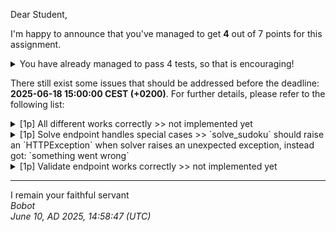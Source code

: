 Dear Student,

I'm happy to announce that you've managed to get **4** out of 7 points for this assignment.
<details><summary>You have already managed to pass 4 tests, so that is encouraging!</summary>&emsp;☑&nbsp;[1p]&nbsp;Solve&nbsp;endpoint&nbsp;solves&nbsp;puzzles<br>&emsp;☑&nbsp;[1p]&nbsp;Grid&nbsp;post&nbsp;init&nbsp;works&nbsp;correctly<br>&emsp;☑&nbsp;[1p]&nbsp;Puzzle&nbsp;field&nbsp;is&nbsp;validated&nbsp;correctly<br>&emsp;☑&nbsp;[1p]&nbsp;Sat&nbsp;validator&nbsp;works&nbsp;correctly</details>

There still exist some issues that should be addressed before the deadline: **2025-06-18 15:00:00 CEST (+0200)**. For further details, please refer to the following list:

<details><summary>[1p] All different works correctly &gt;&gt; not implemented yet</summary></details>
<details><summary>[1p] Solve endpoint handles special cases &gt;&gt; `solve_sudoku` should raise an `HTTPException` when solver raises an unexpected exception, instead got: `something went wrong`</summary></details>
<details><summary>[1p] Validate endpoint works correctly &gt;&gt; not implemented yet</summary></details>

-----------
I remain your faithful servant\
_Bobot_\
_June 10, AD 2025, 14:58:47 (UTC)_